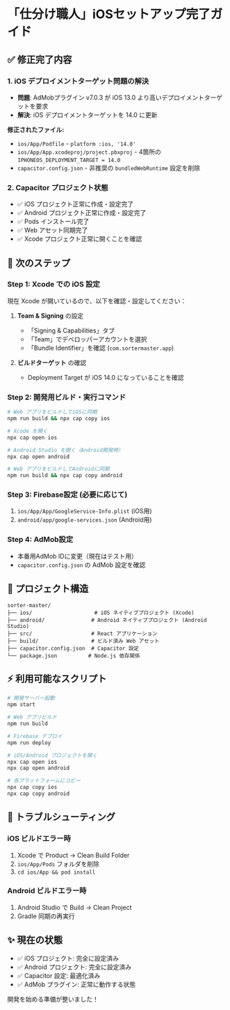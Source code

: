 # 「仕分け職人」iOSセットアップ完了ガイド

## ✅ 修正完了内容

### 1. iOS デプロイメントターゲット問題の解決
- **問題**: AdMobプラグイン v7.0.3 が iOS 13.0 より高いデプロイメントターゲットを要求
- **解決**: iOS デプロイメントターゲットを 14.0 に更新

**修正されたファイル:**
- `ios/App/Podfile` - `platform :ios, '14.0'`
- `ios/App/App.xcodeproj/project.pbxproj` - 4箇所の `IPHONEOS_DEPLOYMENT_TARGET = 14.0`
- `capacitor.config.json` - 非推奨の `bundledWebRuntime` 設定を削除

### 2. Capacitor プロジェクト状態
- ✅ iOS プロジェクト正常に作成・設定完了
- ✅ Android プロジェクト正常に作成・設定完了
- ✅ Pods インストール完了
- ✅ Web アセット同期完了
- ✅ Xcode プロジェクト正常に開くことを確認

## 🚀 次のステップ

### Step 1: Xcode での iOS 設定
現在 Xcode が開いているので、以下を確認・設定してください：

1. **Team & Signing** の設定
   - 「Signing & Capabilities」タブ
   - 「Team」でデベロッパーアカウントを選択
   - 「Bundle Identifier」を確認 (`com.sortermaster.app`)

2. **ビルドターゲット** の確認
   - Deployment Target が iOS 14.0 になっていることを確認

### Step 2: 開発用ビルド・実行コマンド

```bash
# Web アプリをビルドしてiOSに同期
npm run build && npx cap copy ios

# Xcode を開く
npx cap open ios

# Android Studio を開く（Android開発時）
npx cap open android

# Web アプリをビルドしてAndroidに同期
npm run build && npx cap copy android
```

### Step 3: Firebase設定 (必要に応じて)
1. `ios/App/App/GoogleService-Info.plist` (iOS用)
2. `android/app/google-services.json` (Android用)

### Step 4: AdMob設定
- 本番用AdMob IDに変更（現在はテスト用）
- `capacitor.config.json` の AdMob 設定を確認

## 📱 プロジェクト構造

```
sorter-master/
├── ios/                    # iOS ネイティブプロジェクト (Xcode)
├── android/               # Android ネイティブプロジェクト (Android Studio)
├── src/                   # React アプリケーション
├── build/                 # ビルド済み Web アセット
├── capacitor.config.json  # Capacitor 設定
└── package.json          # Node.js 依存関係
```

## ⚡ 利用可能なスクリプト

```bash
# 開発サーバー起動
npm start

# Web アプリビルド
npm run build

# Firebase デプロイ
npm run deploy

# iOS/Android プロジェクトを開く
npx cap open ios
npx cap open android

# 各プラットフォームにコピー
npx cap copy ios
npx cap copy android
```

## 🔧 トラブルシューティング

### iOS ビルドエラー時
1. Xcode で Product → Clean Build Folder
2. `ios/App/Pods` フォルダを削除
3. `cd ios/App && pod install`

### Android ビルドエラー時
1. Android Studio で Build → Clean Project
2. Gradle 同期の再実行

## ✨ 現在の状態
- ✅ iOS プロジェクト: 完全に設定済み
- ✅ Android プロジェクト: 完全に設定済み
- ✅ Capacitor 設定: 最適化済み
- ✅ AdMob プラグイン: 正常に動作する状態

開発を始める準備が整いました！
